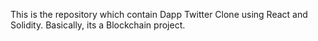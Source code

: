 
This is the repository which contain Dapp Twitter Clone using React and Solidity.
Basically, its a Blockchain project.
